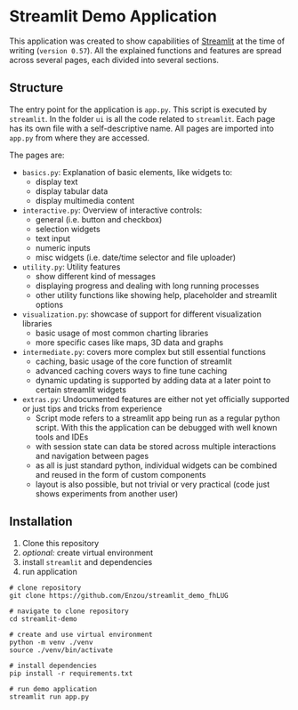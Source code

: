 # Streamlit Demo Application

This application was created to show capabilities of [Streamlit](http://streamlit.io/) at the time of writing (`version 0.57`).
All the explained functions and features are spread across several pages, each divided into several sections.



## Structure

The entry point for the application is `app.py`. This script is executed by `streamlit`.
In the folder `ui` is all the code related to `streamlit`.
Each page has its own file with a self-descriptive name.
All pages are imported into `app.py` from where they are accessed.

The pages are:
 - `basics.py`: Explanation of basic elements, like widgets to:
    - display text 
    - display tabular data
    - display multimedia content
 - `interactive.py`: Overview of interactive controls:
    - general (i.e. button and checkbox)
    - selection widgets
    - text input 
    - numeric inputs
    - misc widgets (i.e. date/time selector and file uploader)
 - `utility.py`: Utility features
    - show different kind of messages 
    - displaying progress and dealing with long running processes  
    - other utility functions like showing help, placeholder and streamlit options
 - `visualization.py`: showcase of support for different visualization libraries
    - basic usage of most common charting libraries
    - more specific cases like maps, 3D data and graphs  
 - `intermediate.py`: covers more complex but still essential functions
    - caching, basic usage of the core function of streamlit
    - advanced caching covers ways to fine tune caching
    - dynamic updating is supported by adding data at a later point to certain streamlit widgets
 - `extras.py`: Undocumented features are either not yet officially supported or just tips and tricks from experience
    - Script mode refers to a streamlit app being run as a regular python script. With this the application can be debugged with well known tools and IDEs
    - with session state can data be stored across multiple interactions and navigation between pages
    - as all is just standard python, individual widgets can be combined and reused in the form of custom components
    - layout is also possible, but not trivial or very practical (code just shows experiments from another user)
 


## Installation

1. Clone this repository
2. _optional:_ create virtual environment
3. install `streamlit` and dependencies
4. run application


```shell
# clone repository
git clone https://github.com/Enzou/streamlit_demo_fhLUG

# navigate to clone repository
cd streamlit-demo

# create and use virtual environment
python -m venv ./venv
source ./venv/bin/activate

# install dependencies
pip install -r requirements.txt

# run demo application
streamlit run app.py
```

